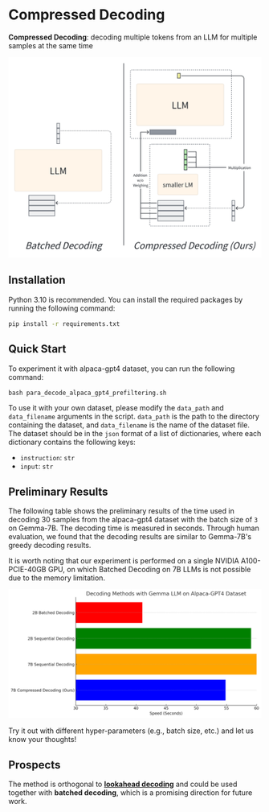 # Compressed Decoding

**Compressed Decoding**: decoding multiple tokens from an LLM for multiple samples at the same time

![Compressed Decoding](./figs/pre_method.png)

## Installation

Python 3.10 is recommended. You can install the required packages by running the following command:

```bash
pip install -r requirements.txt
```

## Quick Start

To experiment it with alpaca-gpt4 dataset, you can run the following command:

```python
bash para_decode_alpaca_gpt4_prefiltering.sh
```

To use it with your own dataset, please modify the `data_path` and `data_filename` arguments in the script. `data_path` is the path to the directory containing the dataset, and `data_filename` is the name of the dataset file. The dataset should be in the `json` format of a list of dictionaries, where each dictionary contains the following keys:

- `instruction`: `str`
- `input`: `str`

## Preliminary Results

The following table shows the preliminary results of the time used in decoding 30 samples from the alpaca-gpt4 dataset with the batch size of `3` on Gemma-7B. The decoding time is measured in seconds. Through human evaluation, we found that the decoding results are similar to Gemma-7B's greedy decoding results.

It is worth noting that our experiment is performed on a single NVIDIA A100-PCIE-40GB GPU, on which Batched Decoding on 7B LLMs is not possible due to the memory limitation.

![Preliminary Results](./figs/pre_results.png)

Try it out with different hyper-parameters (e.g., batch size, etc.) and let us know your thoughts!

## Prospects

The method is orthogonal to [**lookahead decoding**](https://github.com/hao-ai-lab/LookaheadDecoding?tab=readme-ov-file) and could be used together with **batched decoding**, which is a promising direction for future work.
